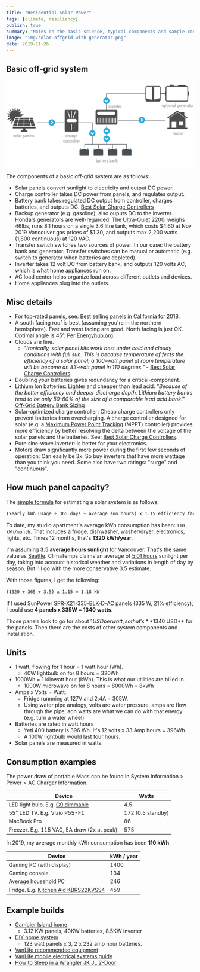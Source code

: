 ```yaml
---
title: "Residential Solar Power"
tags: [climate, resiliency]
publish: true
summary: "Notes on the basic science, typical components and sample configurations of residential solar installations."
image: "img/solar-offgrid-with-generator.png"
date: 2019-11-26
---
```


## Basic off-grid system

![An off-grid solar installation](img/solar-offgrid-with-generator.png)

The components of a basic off-grid system are as follows:

* Solar panels convert sunlight to electricity and output DC power.
* Charge controller takes DC power from panels, and regulates output.
* Battery bank takes regulated DC output from controller, charges batteries, and outputs DC. [Best Solar Charge Controllers](https://www.renewableresourcescoalition.org/best-solar-charge-controllers/)
* Backup generator (e.g. gasoline), also ouputs DC to the inverter. Honda's generators are well-regarded. The [Ultra-Quiet 2200i](https://powerequipment.honda.ca/generators/EU2200i) weighs 46lbs, runs 8.1 hours on a single 3.6 litre tank, which costs $4.60 at Nov 2019 Vancouver gas prices of $1.30, and outputs max 2,200 watts (1,800 continuous) at 120 VAC.
* Transfer switch switches two sources of power. In our case: the battery bank and generator. Transfer switches can be manual or automatic (e.g. switch to generator when batteries are depleted).
* Inverter takes 12 volt DC from battery bank, and outputs 120 volts AC, which is what home appliances run on.
* AC load center helps organize load across different outlets and devices.
* Home appliances plug into the outlets.

## Misc details

* For top-rated panels, see: [Best selling panels in California for 2018](https://www.solar-estimate.org/news/what-are-the-best-solar-panels-to-buy-for-your-home-in-2019). 
* A south facing roof is best (assuming you're in the northern hemisphere). East and west facing are good. North facing is just OK. Optimal angle is 45°. Per [Energyhub.org](https://energyhub.org/british-columbia/#system-location).
* Clouds are fine.
  * *"Ironically, solar panel kits work best under cold and cloudy conditions with full sun. This is because temperature af	fects the efficiency of a solar panel; a 100-watt panel at room temperature will be become an 83-watt panel in 110 degrees."* - [Best Solar Charge Controllers](https://www.renewableresourcescoalition.org/best-solar-charge-controllers/)
* Doubling your batteries gives redundancy for a critical-component.
* Lithium Ion batteries: Lighter and cheaper than lead acid. *"Because of the better efficiency and deeper discharge depth, Lithium battery banks tend to be only 50-60% of the size of a comparable lead acid bank!"* [Off-Grid Battery Bank Sizing](https://www.wholesalesolar.com/solar-information/battery-bank-sizing)
* Solar-optimized charge controller: Cheap charge controllers only prevent batteries from overcharging. A charge controller designed for solar (e.g. a [Maximum Power Point Tracking](https://www.solar-electric.com/learning-center/mppt-solar-charge-controllers.html/) (MPPT) controller) provides more efficiency by better resolving the delta between the voltage of the solar panels and the batteries. See: [Best Solar Charge Controllers](https://www.renewableresourcescoalition.org/best-solar-charge-controllers/). 
* Pure sine-wave inverter: is better for your electronics.
* Motors draw significantly more power during the first few seconds of operation: Can easily be 3x. So buy inverters that have more wattage than you think you need. Some also have two ratings: "surge" and "continuous".

## How much panel capacity?

The [simple formula](https://www.wholesalesolar.com/blog/how-to-size-solar-system/) for estimating a solar system is as follows:

```bash
(Yearly kWh Usage ÷ 365 days ÷ average sun hours) x 1.15 efficiency factor = DC solar array size required.
```

To date, my studio apartment's average kWh consumption has been: `110 kWh/month`. That includes a fridge, dishwasher, washer/dryer, electronics, lights, etc. Times 12 months, that's **1320 kWh/year**. 

I'm assuming **3.5 average hours sunlight** for Vancouver. That's the same value as [Seattle](https://www.wholesalesolar.com/solar-information/sun-hours-us-map). ClimaTemps claims an average of [5:01 hours](http://www.vancouver.climatemps.com/sunlight.php) sunlight per day, taking into account historical weather and variations in length of day by season. But I'll go with the more conservative 3.5 estimate.

With those figures, I get the following:

```bash
(1320 ÷ 365 ÷ 3.5) x 1.15 = 1.18 kW
```

If I used SunPower [SPR-X21-335-BLK-D-AC](https://www.solarreviews.com/buyers-guide/solar-panels/sunpower/sunpo19768xseriessprx21335blkdac) panels (335 W, 21% efficiency), I could use **4 panels x 335W = 1340 watts**.

Those panels look to go for about $1 USD per watt, so that's **$1340 USD** for the panels. Then there are the costs of other system components and installation.

## Units

* 1 watt, flowing for 1 hour = 1 watt hour (Wh).
  * 40W lightbulb on for 8 hours = 320Wh
* 1000Wh = 1 kilowatt hour (kWh). This is what our utilities are billed in.
  * 1000W microwave on for 8 hours = 8000Wh = 8kWh
* Amps x Volts = Watt.
  * Fridge runnning at 127V and 2.4A = 305W.
  * Using water pipe analogy, volts are water pressure, amps are flow through the pipe, adn watts are what we can do with that energy (e.g. turn a water wheel)
* Batteries are rated in watt hours
  * Yeti 400 battery is 396 Wh. It's 12 volts x 33 Amp hours = 396Wh.
  * A 100W lightbulb would last four hours.
* Solar panels are measured in watts.

## Consumption examples

The power draw of portable Macs can be found in System Information \> Power \> AC Charger Information.

| Device                                                       | Watts             |
| ------------------------------------------------------------ | ----------------- |
| LED light bulb. E.g. [G9 dimmable](https://www.amazon.ca/Dimmable-Lights-Frosted-100-140V-listed/dp/B06VY1WVLW) | 4.5               |
| 55" LED TV. E.g. Vizio P55-F1                                | 172 (0.5 standby) |
| MacBook Pro                                                  | 86                |
| Freezer. E.g. 115 VAC, 5A draw (2x at peak). | 575               |

In 2019, my average monthly kWh consumption has been **110 kWh**.

| Device                                    | kWh / year |
| ----------------------------------------- | ---------- |
| Gaming PC (with display)                  | 1400       |
| Gaming console                            | 134        |
| Average household PC                      | 246        |
| Fridge. E.g. [Kitchen Aid KBRS22KVSS4](https://www.searspartsdirect.com/manual/28iq82sm2l-000593/kitchenaid-kbrs22kvss4-bottom-mount-refrigerator) | 459        |

## Example builds

* [Gambier Island home](https://www.youtube.com/watch?v=vQlgBYEqymE)
  * 3.12 KW panels, 40KW batteries, 8.5KW inverter
* [DIY home system](https://learn.eartheasy.com/articles/our-simple-diy-home-solar-power-system/)
  * 123 watt panels x 3, 2 x 232 amp hour batteries. 
* [VanLife recommended equipment](https://kombilife.com/off-grid-solar-mobile-electrical-systems/)
* [VanLife mobile electrical systems guide](https://kombilife.com/product/mobile-electrical-systems-off-grid-solar-guide/)
* [How to Sleep in a Wrangler JK JL 2-Door](https://www.thelonejeeper.ca/2-How-to-Sleep-in-a-Jeep-JK-2-Doors.html)